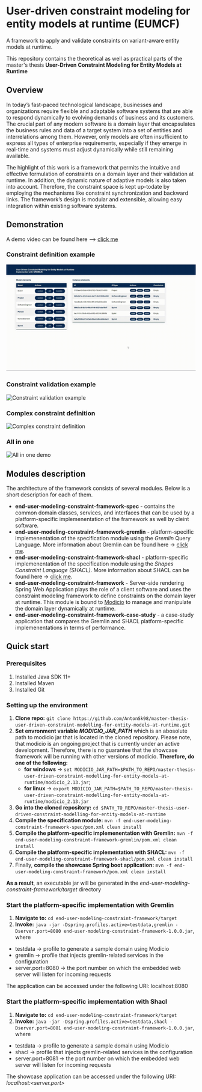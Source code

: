 
# User-driven constraint modeling for entity models at runtime (EUMCF)

A framework to apply and validate constraints on variant-aware entity models at runtime.

This repository contains the theoretical as well as practical parts of the master's thesis **User-Driven Constraint Modeling for Entity Models at Runtime**

## Overview
In today’s fast-paced technological landscape, businesses and organizations require flexible and adaptable software systems that are able to respond dynamically to evolving demands of business and its customers. The crucial part of any modern software is a domain layer that encapsulates the business rules and data of a target system into a set of entities and interrelations among them. However, only models are often insufficient to express all types of enterprise requirements, especially if they emerge in real-time and systems must adjust dynamically while still remaining available.

The highlight of this work is a framework that permits the intuitive and effective formulation of constraints on a domain layer and their validation at runtime. In addition, the dynamic nature of adaptive models is also taken into account. Therefore, the constraint space is kept up-todate by employing the mechanisms like constraint synchronization and backward links. The framework’s design is modular and extensible, allowing easy integration within existing software systems.


## Demonstration
A demo video can be found here --> [click me](https://cloudstore.zih.tu-dresden.de/index.php/s/b6WqqQoH4NYrc54)

### Constraint definition example
![Constraint definition example](assets/constraint_definition.gif)

### Constraint validation example
![Constraint validation example](assets/constraint_validation.gif)

### Complex constraint definition
![Complex constraint definition](assets/complex_constraint.gif)

### All in one
![All in one demo](assets/all_in_one.gif)

## Modules description

The architecture of the framework consists of several modules. Below is a short description for each of them.

* **end-user-modeling-constraint-framework-spec** - contains the common domain classes, services, and interfaces that can be used by a platform-specific implemenentation of the framework as well by cleint software.
* **end-user-modeling-constraint-framework-gremlin** -  platform-specific implemenentation of the specification module using the *Gremlin* Query Language. More information about Gremlin can be found here -> [click me](https://tinkerpop.apache.org/gremlin.html).
* **end-user-modeling-constraint-framework-shacl** - platform-specific implemenentation of the specification module using the *Shapes Constraint Language (SHACL)*. More information about SHACL can be found here -> [click me](https://www.w3.org/TR/shacl/).
* **end-user-modeling-constraint-framework** - Server-side rendering Spring Web Application plays the role of a client software and uses the constraint modeling framework to define constraints on the domain layer at runtime. This module is bound to [Modicio](https://github.com/modicio) to manage and manipulate the domain layer dynamically at runtime.
* **end-user-modeling-constraint-framework-case-study** - a case-study application that compares the Gremlin and SHACL platform-specific implemenentations in terms of performance.

## Quick start
### Prerequisites
1. Installed Java SDK 11+
2. Installed Maven
3. Installed Git

### Setting up the environment
1. **Clone repo:** `git clone https://github.com/AntonSk98/master-thesis-user-driven-constraint-modelling-for-entity-models-at-runtime.git`
2. **Set envronment variable *MODICIO_JAR_PATH*** which is an abosolute path to modicio jar that is located in the cloned repository. Please note, that modicio is an ongoing project that is currently under an active development. Therefore, there is no guarantee that the showcase framework will be running with other versions of modicio. **Therefore, do one of the following:**
    * **for windows** -> `set MODICIO_JAR_PATH=$PATH_TO_REPO/master-thesis-user-driven-constraint-modelling-for-entity-models-at-runtime/modicio_2.13.jar`;
    * **for linux** -> `export MODICIO_JAR_PATH=$PATH_TO_REPO/master-thesis-user-driven-constraint-modelling-for-entity-models-at-runtime/modicio_2.13.jar`
3. **Go into the cloned repository:** `cd $PATH_TO_REPO/master-thesis-user-driven-constraint-modelling-for-entity-models-at-runtime`
4. **Compile the specification module:** `mvn -f end-user-modeling-constraint-framework-spec/pom.xml clean install`
5. **Compile the platform-specific implemenentation with Gremlin:** `mvn -f end-user-modeling-constraint-framework-gremlin/pom.xml clean install`
6. **Compile the platform-specific implementation with SHACL:** `mvn -f end-user-modeling-constraint-framework-shacl/pom.xml clean install`
7. Finally, **compile the showcase Spring boot application:** `mvn -f end-user-modeling-constraint-framework/pom.xml clean install`

**As a result**, an executable jar will be generated in the *end-user-modeling-constraint-framework/target* directory

### Start the platform-specific implementation with Gremlin
1. **Navigate to:** `cd end-user-modeling-constraint-framework/target`
2. **Invoke:** `java -jar -Dspring.profiles.active=testdata,gremlin -Dserver.port=8080 end-user-modeling-constraint-framework-1.0.0.jar`, where

* testdata -> profile to generate a sample domain using Modicio
* gremlin -> profile that injects gremlin-related services in the configuration
* server.port=8080 -> the port number on which the embedded web server will listen for incoming requests

The application can be accessed under the following URI: localhost:8080

### Start the platform-specific implementation with Shacl
1. **Navigate to:** `cd end-user-modeling-constraint-framework/target`
2. **Invoke:** `java -jar -Dspring.profiles.active=testdata,shacl -Dserver.port=8081 end-user-modeling-constraint-framework-1.0.0.jar`, where

* testdata -> profile to generate a sample domain using Modicio
* shacl -> profile that injects gremlin-related services in the configuration
* server.port=8081 -> the port number on which the embedded web server will listen for incoming requests

The showcase application can be accessed under the following URI: *localhost:<server.port>*


